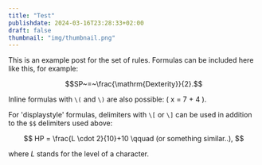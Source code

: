 ```yaml
---
title: "Test"
publishdate: 2024-03-16T23:28:33+02:00
draft: false
thumbnail: "img/thumbnail.png"
---
```


This is an example post for the set of rules. Formulas can be included here like this, for example:

$$SP~=~\frac{\mathrm{Dexterity}}{2}.$$

Inline formulas with `\(` and `\)` are also possible: \( x = 7 + 4 \).

For 'displaystyle' formulas, delimiters with `\[` or `\]` can be used in addition to the `$$` delimiters used above:

$$
HP = \frac{L \cdot 2}{10}+10 \qquad (or something similar..),
$$

where $L$ stands for the level of a character.
